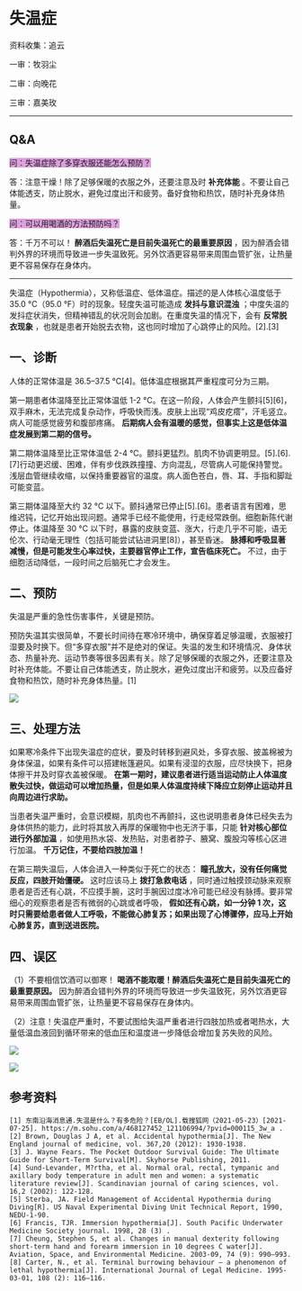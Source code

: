 # 失温症

资料收集：追云

一审：牧羽尘

二审：向晚花

三审：嘉美玫

---

## Q&A

<font style="background: Plum">问：失温症除了多穿衣服还能怎么预防？</font>

答：注意干燥！除了足够保暖的衣服之外，还要注意及时 **补充体能** 。不要让自己体能透支，防止脱水，避免过度出汗和疲劳。备好食物和热饮，随时补充身体热量。

<font style="background: Plum">问：可以用喝酒的方法预防吗？</font>

答：千万不可以！ **醉酒后失温死亡是目前失温死亡的最重要原因** ，因为醉酒会错判外界的环境而导致进一步失温致死。另外饮酒更容易带来周围血管扩张，让热量更不容易保存在身体内。

---

失温症（Hypothermia），又称低温症、低体温症。描述的是人体核心温度低于 35.0 °C（95.0 °F）时的现象。轻度失温可能造成 **发抖与意识混浊** ；中度失温的发抖症状消失，但精神错乱的状况则会加剧。在重度失温的情况下，会有 **反常脱衣现象** ，也就是患者开始脱去衣物，这也同时增加了心跳停止的风险。[2].[3]

## 一、诊断

人体的正常体温是 36.5–37.5 °C[4]。低体温症根据其严重程度可分为三期。
	
第一期患者体温降至比正常体温低 1-2 °C。在这一阶段，人体会产生颤抖[5][6]，双手麻木，无法完成复杂动作，呼吸快而浅。皮肤上出现“鸡皮疙瘩”，汗毛竖立。病人可能感觉疲劳和腹部疼痛。 **后期病人会有温暖的感觉，但事实上这是低体温症发展到第二期的信号。** 

第二期体温降至比正常体温低 2-4 °C。颤抖更猛烈。肌肉不协调更明显。[5].[6].[7]行动更迟缓、困难，伴有步伐跌跌撞撞、方向混乱，尽管病人可能保持警觉。浅层血管继续收缩，以保持重要器官的温度。病人面色苍白，唇、耳、手指和脚趾可能变蓝。

第三期体温降至大约 32 °C 以下。颤抖通常已停止[5].[6]。患者语言有困难，思维迟钝，记忆开始出现问题。通常手已经不能使用，行走经常跌倒。细胞新陈代谢停止。体温降至 30 °C 以下时，暴露的皮肤变蓝、涨大，行走几乎不可能，语无伦次、行动毫无理性（包括可能尝试钻进洞里[8]），甚至昏迷。 **脉搏和呼吸显著减慢，但是可能发生心率过快，主要器官停止工作，宣告临床死亡。** 不过，由于细胞活动降低，一段时间之后脑死亡才会发生。

## 二、预防

失温是严重的急性伤害事件，关键是预防。

预防失温其实很简单，不要长时间待在寒冷环境中，确保穿着足够温暖，衣服被打湿要及时换下。但“多穿衣服”并不是绝对的保证。失温的发生和环境情况、身体状态、热量补充、运动节奏等很多因素有关。除了足够保暖的衣服之外，还要注意及时补充体能。不要让自己体能透支，防止脱水，避免过度出汗和疲劳。以及应备好食物和热饮，随时补充身体热量。[1]

![](..\pics\16-01.png)

## 三、处理方法

如果寒冷条件下出现失温症的症状，要及时转移到避风处，多穿衣服、披盖棉被为身体保温，如果有条件可以搭建帐篷避风。如果有浸湿的衣服，应尽快换下，把身体擦干并及时穿衣盖被保暖。 **在第一期时，建议患者进行适当运动防止人体温度散失过快，做运动可以增加热量，但是如果人体温度持续下降应立刻停止运动并且向周边进行求助。** 

当患者失温严重时，会意识模糊，肌肉也不再颤抖，这也说明患者身体已经失去为身体供热的能力，此时将其放入再厚的保暖物中也无济于事，只能 **针对核心部位进行外部加温** ，如使用热水袋、发热贴，对患者脖子、腋窝、腹股沟等核心区进行加温。 **千万记住，不要给四肢加温！** 

在第三期失温后，人体会进入一种类似于死亡的状态： **瞳孔放大，没有任何痛觉反应，四肢开始僵硬。** 这时应该马上 **拨打急救电话** ，同时通过触摸颈动脉来观察患者是否还有心跳，不应摸手腕，这时手腕因过度冰冷可能已经没有脉搏。要非常细心的观察患者是否有微弱的心跳或者呼吸， **假如还有心跳，如一分钟 1 次，这时只需要给患者做人工呼吸，不能做心肺复苏；如果出现了心博骤停，应马上开始心肺复苏，直到送进医院。** 

## 四、误区

（1）不要相信饮酒可以御寒！ **喝酒不能取暖！醉酒后失温死亡是目前失温死亡的最重要原因。** 因为醉酒会错判外界的环境而导致进一步失温致死，另外饮酒更容易带来周围血管扩张，让热量更不容易保存在身体内。

（2）注意！失温症严重时，不要试图给失温严重者进行四肢加热或者喝热水，大量低温血液回到循环带来的低血压和温度进一步降低会增加复苏失败的风险。

![](..\pics\16-02.png)

![](..\pics\16.jpg)

## 参考资料

```
[1] 东南沿海消息通.失温是什么？有多危险？[EB/OL].载搜狐网（2021-05-23）[2021-07-25]. https://m.sohu.com/a/468127452_121106994/?pvid=000115_3w_a .
[2] Brown, Douglas J A, et al. Accidental hypothermia[J]. The New England journal of medicine, vol. 367,20 (2012): 1930-1938.
[3] J. Wayne Fears. The Pocket Outdoor Survival Guide: The Ultimate Guide for Short-Term Survival[M]. Skyhorse Publishing, 2011. 
[4] Sund-Levander, M?rtha, et al. Normal oral, rectal, tympanic and axillary body temperature in adult men and women: a systematic literature review[J]. Scandinavian journal of caring sciences, vol. 16,2 (2002): 122-128.
[5] Sterba, JA. Field Management of Accidental Hypothermia during Diving[R]. US Naval Experimental Diving Unit Technical Report, 1990, NEDU-1-90. 
[6] Francis, TJR. Immersion hypothermia[J]. South Pacific Underwater Medicine Society journal. 1998, 28 (3) .
[7] Cheung, Stephen S, et al. Changes in manual dexterity following short-term hand and forearm immersion in 10 degrees C water[J]. Aviation, Space, and Environmental Medicine. 2003-09, 74 (9): 990–993.
[8] Carter, N., et al. Terminal burrowing behaviour — a phenomenon of lethal hypothermia[J]. International Journal of Legal Medicine. 1995-03-01, 108 (2): 116–116.
```